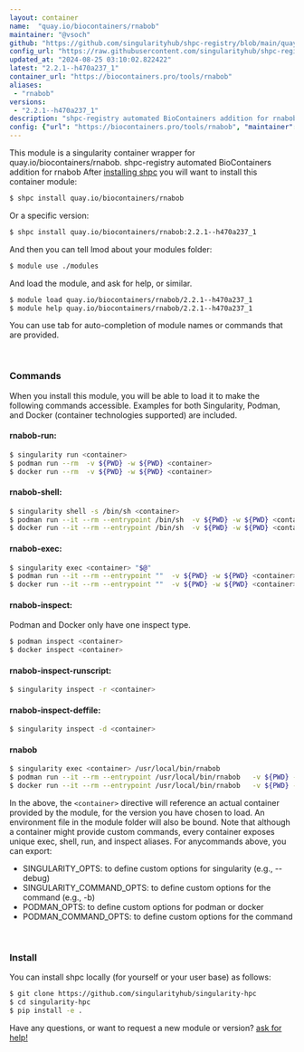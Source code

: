 ```yaml
---
layout: container
name:  "quay.io/biocontainers/rnabob"
maintainer: "@vsoch"
github: "https://github.com/singularityhub/shpc-registry/blob/main/quay.io/biocontainers/rnabob/container.yaml"
config_url: "https://raw.githubusercontent.com/singularityhub/shpc-registry/main/quay.io/biocontainers/rnabob/container.yaml"
updated_at: "2024-08-25 03:10:02.822422"
latest: "2.2.1--h470a237_1"
container_url: "https://biocontainers.pro/tools/rnabob"
aliases:
 - "rnabob"
versions:
 - "2.2.1--h470a237_1"
description: "shpc-registry automated BioContainers addition for rnabob"
config: {"url": "https://biocontainers.pro/tools/rnabob", "maintainer": "@vsoch", "description": "shpc-registry automated BioContainers addition for rnabob", "latest": {"2.2.1--h470a237_1": "sha256:5263f2bc5cc39767251be81b2045b2fb4f97aaa6ed14d52fdd8fedcda48052a7"}, "tags": {"2.2.1--h470a237_1": "sha256:5263f2bc5cc39767251be81b2045b2fb4f97aaa6ed14d52fdd8fedcda48052a7"}, "docker": "quay.io/biocontainers/rnabob", "aliases": {"rnabob": "/usr/local/bin/rnabob"}}
---
```


This module is a singularity container wrapper for quay.io/biocontainers/rnabob.
shpc-registry automated BioContainers addition for rnabob
After [installing shpc](#install) you will want to install this container module:


```bash
$ shpc install quay.io/biocontainers/rnabob
```

Or a specific version:

```bash
$ shpc install quay.io/biocontainers/rnabob:2.2.1--h470a237_1
```

And then you can tell lmod about your modules folder:

```bash
$ module use ./modules
```

And load the module, and ask for help, or similar.

```bash
$ module load quay.io/biocontainers/rnabob/2.2.1--h470a237_1
$ module help quay.io/biocontainers/rnabob/2.2.1--h470a237_1
```

You can use tab for auto-completion of module names or commands that are provided.

<br>

### Commands

When you install this module, you will be able to load it to make the following commands accessible.
Examples for both Singularity, Podman, and Docker (container technologies supported) are included.

#### rnabob-run:

```bash
$ singularity run <container>
$ podman run --rm  -v ${PWD} -w ${PWD} <container>
$ docker run --rm  -v ${PWD} -w ${PWD} <container>
```

#### rnabob-shell:

```bash
$ singularity shell -s /bin/sh <container>
$ podman run --it --rm --entrypoint /bin/sh  -v ${PWD} -w ${PWD} <container>
$ docker run --it --rm --entrypoint /bin/sh  -v ${PWD} -w ${PWD} <container>
```

#### rnabob-exec:

```bash
$ singularity exec <container> "$@"
$ podman run --it --rm --entrypoint ""  -v ${PWD} -w ${PWD} <container> "$@"
$ docker run --it --rm --entrypoint ""  -v ${PWD} -w ${PWD} <container> "$@"
```

#### rnabob-inspect:

Podman and Docker only have one inspect type.

```bash
$ podman inspect <container>
$ docker inspect <container>
```

#### rnabob-inspect-runscript:

```bash
$ singularity inspect -r <container>
```

#### rnabob-inspect-deffile:

```bash
$ singularity inspect -d <container>
```


#### rnabob

```bash
$ singularity exec <container> /usr/local/bin/rnabob
$ podman run --it --rm --entrypoint /usr/local/bin/rnabob   -v ${PWD} -w ${PWD} <container> -c " $@"
$ docker run --it --rm --entrypoint /usr/local/bin/rnabob   -v ${PWD} -w ${PWD} <container> -c " $@"
```



In the above, the `<container>` directive will reference an actual container provided
by the module, for the version you have chosen to load. An environment file in the
module folder will also be bound. Note that although a container
might provide custom commands, every container exposes unique exec, shell, run, and
inspect aliases. For anycommands above, you can export:

 - SINGULARITY_OPTS: to define custom options for singularity (e.g., --debug)
 - SINGULARITY_COMMAND_OPTS: to define custom options for the command (e.g., -b)
 - PODMAN_OPTS: to define custom options for podman or docker
 - PODMAN_COMMAND_OPTS: to define custom options for the command

<br>

### Install

You can install shpc locally (for yourself or your user base) as follows:

```bash
$ git clone https://github.com/singularityhub/singularity-hpc
$ cd singularity-hpc
$ pip install -e .
```

Have any questions, or want to request a new module or version? [ask for help!](https://github.com/singularityhub/singularity-hpc/issues)